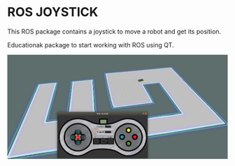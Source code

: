 # ROS JOYSTICK #

This ROS package contains a joystick to move a robot and get its position.

Educationak package to start working with ROS using QT.



![ros_joystick used in a created map in simulation](resources/images/ros_joystick_test.png)
